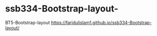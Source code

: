 # ssb334-Bootstrap-layout-
BT5-Bootstrap-layout 
https://faridulislam1.github.io/ssb334-Bootstrap-layout/
